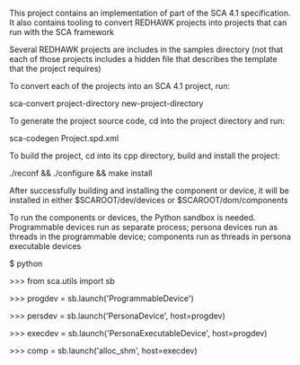 
This project contains an implementation of part of the SCA 4.1 specification. It also contains tooling to convert REDHAWK projects into projects that can run with the SCA framework

Several REDHAWK projects are includes in the samples directory (not that each of those projects includes a hidden file that describes the template that the project requires)

To convert each of the projects into an SCA 4.1 project, run:

sca-convert project-directory new-project-directory

To generate the project source code, cd into the project directory and run:

sca-codegen Project.spd.xml

To build the project, cd into its cpp directory, build and install the project:

./reconf && ./configure && make install

After successfully building and installing the component or device, it will be installed in either $SCAROOT/dev/devices or $SCAROOT/dom/components

To run the components or devices, the Python sandbox is needed. Programmable devices run as separate process; persona devices run as threads in the programmable device; components run as threads in persona executable devices

$ python

\>\>\> from sca.utils import sb

\>\>\> progdev = sb.launch('ProgrammableDevice')

\>\>\> persdev = sb.launch('PersonaDevice', host=progdev)

\>\>\> execdev = sb.launch('PersonaExecutableDevice', host=progdev)

\>\>\> comp = sb.launch('alloc_shm', host=execdev)

